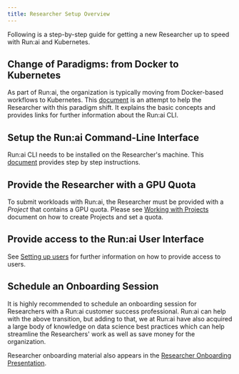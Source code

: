 ```yaml
---
title: Researcher Setup Overview
---
```


Following is a step-by-step guide for getting a new Researcher up to speed with Run:ai and Kubernetes.

## Change of Paradigms: from Docker to Kubernetes 

As part of Run:ai, the organization is typically moving from Docker-based workflows to Kubernetes. This [document](docker-to-runai.md) is an attempt to help the Researcher with this paradigm shift. It explains the basic concepts and provides links for further information about the Run:ai CLI.

## Setup the Run:ai Command-Line Interface

Run:ai CLI needs to be installed on the Researcher's machine. This [document](cli-install.md) provides step by step instructions.

## Provide the Researcher with a GPU Quota

To submit workloads with Run:ai, the Researcher must be provided with a _Project_ that contains a GPU quota. Please see [Working with Projects](../admin-ui-setup/project-setup.md) document on how to create Projects and set a quota.

## Provide access to the Run:ai User Interface

See [Setting up users](../admin-ui-setup/admin-ui-users.md) for further information on how to provide access to users.  

## Schedule an Onboarding Session

It is highly recommended to schedule an onboarding session for Researchers with a Run:ai customer success professional. Run:ai can help with the above transition, but adding to that, we at Run:ai have also acquired a large body of knowledge on data science best practices which can help streamline the Researchers' work as well as save money for the organization. 

Researcher onboarding material also appears in the [Researcher Onboarding Presentation](../../Researcher/presentations/researcher-onboarding-presentation.md).

 
 
 